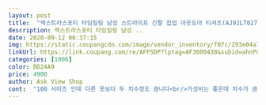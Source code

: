 ```yaml
---
layout: post 
title:  "엑스트라스포티 타임킬링 남성 스트라이프 긴팔 집업 아웃도어 티셔츠(AJ92LT027M)" 
description: 엑스트라스포티 타임킬링 남성 ..
date: 2020-09-12 06:37:15 
img: https://static.coupangcdn.com/image/vendor_inventory/f07c/293e04a7bab390db50c44aba050ca135f35fac1bdc60116c7ac936b68cf9.jpg 
linkUrl: https://link.coupang.com/re/AFFSDP?lptag=AF3600438&subid=ahnPublicAsk&pageKey=1358301985&itemId=2389462243&vendorItemId=70384887335&traceid=V0-113-cc04bc17a7371134 
categories: [1006] 
color: BD24A9 
price: 4900 
author: Ask View Shop 
cont:  "100 사이즈 인데 다른 옷보다 두 치수정도 큼니다<br/>가성비는 좋은데 치수가 큼니다<br/>더운 날씨에 사용하기 좋은 제품입니다 많이 이용하세요 ^^<br/>판매하시는 분 주문하시는 분 참고하세요<br/>" 
---
```

